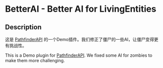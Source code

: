 # BetterAI - Better AI for LivingEntities
## Description
这是 [PathfinderAPI](https://github.com/MIdCoard/Pathfinder-ASM) 的一个Demo插件。我们修正了僵尸的一些AI，让僵尸变得更有挑战性。

This is a Demo plugin for [PathfinderAPI](https://github.com/MIdCoard/Pathfinder-ASM). We fixed some AI for zombies to make them more challenging.